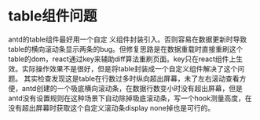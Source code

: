 # 

# table组件问题
antd的table组件最好用一个自定 义组件封装引入。否则容易在数据更新时导致table的横向滚动条显示两条的bug。但修复思路是在数据重载时直接重刷这个table的dom，react通过key来辅助diff算法重刷页面。key只在react组件上生效。实际操作效果不是很好，但是将table封装成一个自定义组件解决了这个问题。
其实检查发现这是table在行数过多时纵向超出屏幕，未了左右滚动查看方便，antd创建的一个吸底横向滚动条，在数据行数变小时没有超出屏幕，但是antd没有设置规则在这种场景下自动除掉吸底滚动条，写一个hook测量高度，在没有超出屏幕时获取这个自定义滚动条display none掉也是可行的。